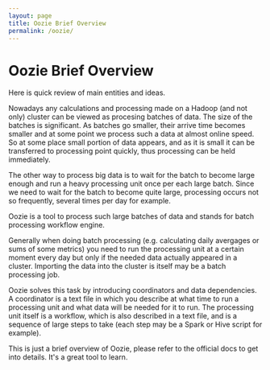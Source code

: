 ```yaml
---
layout: page
title: Oozie Brief Overview
permalink: /oozie/
---
```


# Oozie Brief Overview

Here is quick review of main entities and ideas.

Nowadays any calculations and processing made on a Hadoop (and not only) cluster
can be viewed as procesing batches of data. The size of the batches is
significant. As batches go smaller, their arrive time becomes smaller and at
some point we process such a data at almost online speed. So at some place small
portion of data appears, and as it is small it can be transferred to processing
point quickly, thus processing can be held immediately.

The other way to process big data is to wait for the batch to become large
enough and run a heavy processing unit once per each large batch. Since we need
to wait for the batch to become quite large, processing occurs not so
frequently, several times per day for example.

Oozie is a tool to process such large batches of data and stands for batch
processing workflow engine.

Generally when doing batch processing (e.g. calculating daily avergages or sums
of some metrics) you need to run the processing unit at a certain moment every
day but only if the needed data actually appeared in a cluster. Importing the
data into the cluster is itself may be a batch processing job.

Oozie solves this task by introducing coordinators and data dependencies. A
coordinator is a text file in which you describe at what time to run
a processing unit and what data will be needed for it to run. The processing
unit itself is a workflow, which is also described in a text file, and is a
sequence of large steps to take (each step may be a Spark or Hive script for
example).

This is just a brief overview of Oozie, please refer to the official docs to get
into details. It's a great tool to learn.
